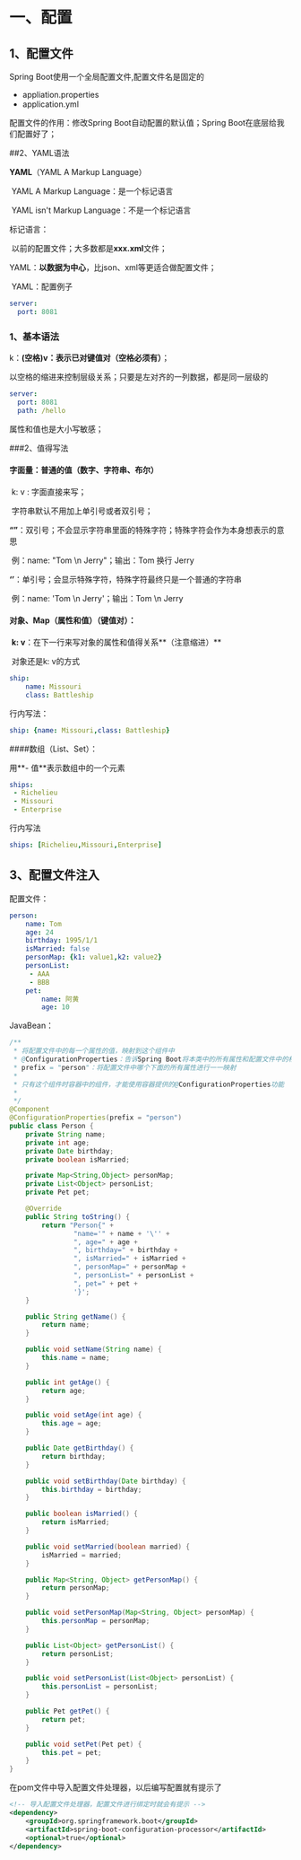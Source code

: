 # 一、配置

## 1、配置文件

Spring Boot使用一个全局配置文件,配置文件名是固定的

* appliation.properties
* application.yml

配置文件的作用：修改Spring Boot自动配置的默认值；Spring Boot在底层给我们配置好了；

##2、YAML语法

**YAML**（YAML A Markup Language）

​	YAML A Markup Language：是一个标记语言

​	YAML isn't Markup Language：不是一个标记语言

标记语言：

​	以前的配置文件；大多数都是**xxx.xml**文件；

​	YAML：**以数据为中心**，比json、xml等更适合做配置文件；

​	YAML：配置例子

```yaml
server:
  port: 8081
```

### 1、基本语法

k：**(空格)**v：表示已对键值对**（空格必须有）**；

以空格的缩进来控制层级关系；只要是左对齐的一列数据，都是同一层级的

```yaml
server:
  port: 8081
  path: /hello
```



属性和值也是大小写敏感；

###2、值得写法

#### 字面量：普通的值（数字、字符串、布尔）

​	k: v : 字面直接来写；

​	字符串默认不用加上单引号或者双引号；

​	**“”**：双引号；不会显示字符串里面的特殊字符；特殊字符会作为本身想表示的意思

​		例：name: "Tom \n Jerry"；输出：Tom 换行 Jerry

​	**‘’**：单引号；会显示特殊字符，特殊字符最终只是一个普通的字符串

​		例：name: 'Tom \n Jerry'；输出：Tom \n Jerry

#### 对象、Map（属性和值）（键值对）：

​	**k: v**：在下一行来写对象的属性和值得关系**（注意缩进）**

​		对象还是k: v的方式

```yaml
ship: 
	name: Missouri
	class: Battleship
```

行内写法：

```yaml
ship: {name: Missouri,class: Battleship}
```

####数组（List、Set）：

用**- 值**表示数组中的一个元素

```yaml
ships: 
 - Richelieu
 - Missouri
 - Enterprise
```

行内写法

```yaml
ships: [Richelieu,Missouri,Enterprise]
```

## 3、配置文件注入

配置文件：

```yaml
person:
    name: Tom
    age: 24
    birthday: 1995/1/1
    isMarried: false
    personMap: {k1: value1,k2: value2}
    personList:
     - AAA
     - BBB
    pet:
        name: 阿黄
        age: 10

```

JavaBean：

```java
/**
 * 将配置文件中的每一个属性的值，映射到这个组件中
 * @ConfigurationProperties：告诉Spring Boot将本类中的所有属性和配置文件中的相关属性进行绑定
 * prefix = "person"：将配置文件中哪个下面的所有属性进行一一映射
 *
 * 只有这个组件时容器中的组件，才能使用容器提供的@ConfigurationProperties功能
 *
 */
@Component
@ConfigurationProperties(prefix = "person")
public class Person {
    private String name;
    private int age;
    private Date birthday;
    private boolean isMarried;

    private Map<String,Object> personMap;
    private List<Object> personList;
    private Pet pet;

    @Override
    public String toString() {
        return "Person{" +
                "name='" + name + '\'' +
                ", age=" + age +
                ", birthday=" + birthday +
                ", isMarried=" + isMarried +
                ", personMap=" + personMap +
                ", personList=" + personList +
                ", pet=" + pet +
                '}';
    }

    public String getName() {
        return name;
    }

    public void setName(String name) {
        this.name = name;
    }

    public int getAge() {
        return age;
    }

    public void setAge(int age) {
        this.age = age;
    }

    public Date getBirthday() {
        return birthday;
    }

    public void setBirthday(Date birthday) {
        this.birthday = birthday;
    }

    public boolean isMarried() {
        return isMarried;
    }

    public void setMarried(boolean married) {
        isMarried = married;
    }

    public Map<String, Object> getPersonMap() {
        return personMap;
    }

    public void setPersonMap(Map<String, Object> personMap) {
        this.personMap = personMap;
    }

    public List<Object> getPersonList() {
        return personList;
    }

    public void setPersonList(List<Object> personList) {
        this.personList = personList;
    }

    public Pet getPet() {
        return pet;
    }

    public void setPet(Pet pet) {
        this.pet = pet;
    }
}

```

在pom文件中导入配置文件处理器，以后编写配置就有提示了

```xml
<!-- 导入配置文件处理器，配置文件进行绑定时就会有提示 -->
<dependency>
	<groupId>org.springframework.boot</groupId>
	<artifactId>spring-boot-configuration-processor</artifactId>
	<optional>true</optional>
</dependency>
```



​	



